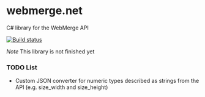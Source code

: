 # webmerge.net
C# library for the WebMerge API

[![Build status](https://ci.appveyor.com/api/projects/status/9rk7abm8qyi7hlus?svg=true)](https://ci.appveyor.com/project/csharpsi/webmerge-net)

*Note* This library is not finished yet

### TODO List

* Custom JSON converter for numeric types described as strings from the API (e.g. size_width and size_height)
